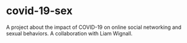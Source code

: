 # covid-19-sex
A project about the impact of COVID-19 on online social networking and sexual behaviors. A collaboration with Liam Wignall. 
